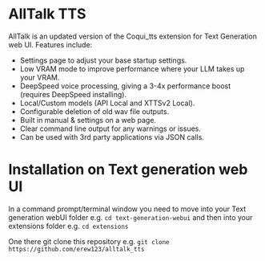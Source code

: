 # AllTalk TTS
AllTalk is an updated version of the Coqui_tts extension for Text Generation web UI. Features include:

- Settings page to adjust your base startup settings.
- Low VRAM mode to improve performance where your LLM takes up your VRAM.
- DeepSpeed voice processing, giving a 3-4x performance boost (requires DeepSpeed installing).
- Local/Custom models (API Local and XTTSv2 Local).
- Configurable deletion of old wav file outputs.
- Built in manual & settings on a web page.
- Clear command line output for any warnings or issues.
- Can be used with 3rd party applications via JSON calls.

# Installation on Text generation web UI
In a command prompt/terminal window you need to move into your Text generation webUI folder e.g. `cd text-generation-webui`
and then into your extensions folder e.g. `cd extensions`

One there git clone this repository e.g.
```git clone https://github.com/erew123/alltalk_tts```
